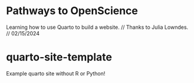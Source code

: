 # Pathways to OpenScience
Learning how to use Quarto to build a website. //
Thanks to Julia Lowndes. //
02/15/2024  

# quarto-site-template
Example quarto site without R or Python!
